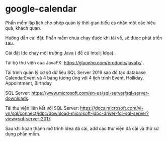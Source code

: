 # google-calendar
Phần mềm lập lịch cho phép quản lý thời gian biểu cá nhân một các hiệu quả, khách quan.

Hướng dẫn cài đặt:
  Phần mềm chưa chạy được khi tải về, sẽ được phát triển sau.
  
  
  Cài đặt Ide chạy môi trường Java ( đề cử Intelij Idea).
  
  
  Tải bộ thư viện của JavaFX: https://gluonhq.com/products/javafx/ .
  
  
  Tải trình quản lý cơ sở dữ liệu SQL Server 2019 sao đó tạo database CalendarEvent và 4 bảng tương ứng với 4 lịch trình Event, Holliday, Appointment, Birthday.
  
  
  SQL Server: https://www.microsoft.com/en-us/sql-server/sql-server-downloads.
  
  
  Tải thư viện liên kết với SQL Server: https://docs.microsoft.com/vi-vn/sql/connect/jdbc/download-microsoft-jdbc-driver-for-sql-server?view=sql-server-2017.
  
  


Sau khi hoàn thành mở trình Idea đã cài, add các thư viện đã cài và thử sử dụng phần mềm.
